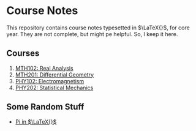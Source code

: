 # Course Notes

This repository contains course notes typesetted in $\LaTeX{}$, for core year. They are not complete, 
but might pe helpful. So, I keep it here. 

## Courses

1. [MTH102: Real Analysis](https://github.com/dev-aditya/course-notes-core/tree/master/MTH102:Real-analysis)
2. [MTH201: Differential Geometry](https://github.com/dev-aditya/course-notes-core/tree/master/MTH201:Differential-Geometry)
3. [PHY102: Electromagnetism](https://github.com/dev-aditya/course-notes-core/tree/master/PHY102:Electromagnetism)
4. [PHY202: Statistical Mechanics](https://github.com/dev-aditya/course-notes-core/tree/master/PHY202:Statistical-Mechanics)

## Some Random Stuff
* [Pi in $\LaTeX{}$](https://github.com/dev-aditya/course-notes-core/tree/master/Pi:3.14...)
